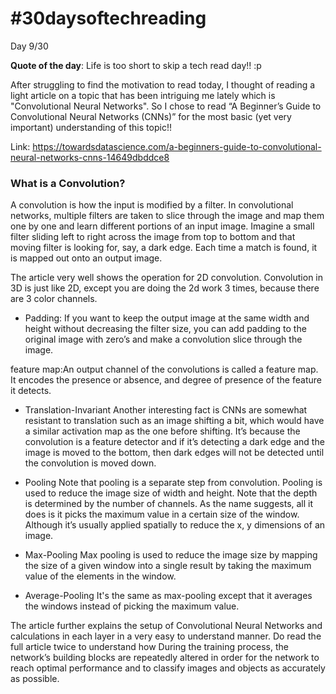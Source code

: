 # #30daysoftechreading

Day 9/30

**Quote of the day**: Life is too short to skip a tech read day!! :p

After struggling to find the motivation to read today, I thought of reading a light article on a topic that has been intriguing me lately which is "Convolutional Neural Networks". So I chose to read  “A Beginner’s Guide to Convolutional Neural Networks (CNNs)” for the most basic (yet very important) understanding of this topic!!

Link: https://towardsdatascience.com/a-beginners-guide-to-convolutional-neural-networks-cnns-14649dbddce8  

### What is a Convolution?
A convolution is how the input is modified by a filter. In convolutional networks, multiple filters are taken to slice through the image and map them one by one and learn different portions of an input image. Imagine a small filter sliding left to right across the image from top to bottom and that moving filter is looking for, say, a dark edge. Each time a match is found, it is mapped out onto an output image.

The article very well shows the operation for 2D convolution. Convolution in 3D is just like 2D, except you are doing the 2d work 3 times, because there are 3 color channels.

- Padding: If you want to keep the output image at the same width and height without decreasing the filter size, you can add padding to the original image with zero’s and make a convolution slice through the image.

feature map:An output channel of the convolutions is called a feature map. It encodes the presence or absence, and degree of presence of the feature it detects.

- Translation-Invariant
Another interesting fact is CNNs are somewhat resistant to translation such as an image shifting a bit, which would have a similar activation map as the one before shifting. It’s because the convolution is a feature detector and if it’s detecting a dark edge and the image is moved to the bottom, then dark edges will not be detected until the convolution is moved down.

- Pooling
Note that pooling is a separate step from convolution. Pooling is used to reduce the image size of width and height. Note that the depth is determined by the number of channels. As the name suggests, all it does is it picks the maximum value in a certain size of the window. Although it’s usually applied spatially to reduce the x, y dimensions of an image.

- Max-Pooling
Max pooling is used to reduce the image size by mapping the size of a given window into a single result by taking the maximum value of the elements in the window.

- Average-Pooling
It's the same as max-pooling except that it averages the windows instead of picking the maximum value.

The article further explains the setup of Convolutional Neural Networks and calculations in each layer in a very easy to understand manner. Do read the full article twice to understand how During the training process, the network’s building blocks are repeatedly altered in order for the network to reach optimal performance and to classify images and objects as accurately as possible.
 
